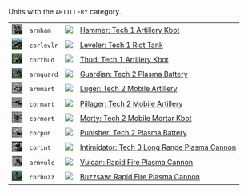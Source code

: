 Units with the <code>ARTILLERY</code> category.
<table>
    <tr>
        <td><a href="ARMHAM"><img src="icons/units/ARMHAM_icon.png" width="21px" /></a></td>
        <td><code>armham</code></td>
        <td><a href="SCTATest"><img src="icons/mods/sctatest.png" width="21px" /></a></td>
        <td><a href="ARMHAM">Hammer: Tech 1 Artillery Kbot</a></td>
    </tr>
    <tr>
        <td><a href="CORLEVLR"><img src="icons/units/CORLEVLR_icon.png" width="21px" /></a></td>
        <td><code>corlevlr</code></td>
        <td><a href="SCTATest"><img src="icons/mods/sctatest.png" width="21px" /></a></td>
        <td><a href="CORLEVLR">Leveler: Tech 1 Riot Tank</a></td>
    </tr>
    <tr>
        <td><a href="CORTHUD"><img src="icons/units/CORTHUD_icon.png" width="21px" /></a></td>
        <td><code>corthud</code></td>
        <td><a href="SCTATest"><img src="icons/mods/sctatest.png" width="21px" /></a></td>
        <td><a href="CORTHUD">Thud: Tech 1 Artillery Kbot</a></td>
    </tr>
    <tr>
        <td><a href="ARMGUARD"><img src="icons/units/ARMGUARD_icon.png" width="21px" /></a></td>
        <td><code>armguard</code></td>
        <td><a href="SCTATest"><img src="icons/mods/sctatest.png" width="21px" /></a></td>
        <td><a href="ARMGUARD">Guardian: Tech 2 Plasma Battery</a></td>
    </tr>
    <tr>
        <td><a href="ARMMART"><img src="icons/units/ARMMART_icon.png" width="21px" /></a></td>
        <td><code>armmart</code></td>
        <td><a href="SCTATest"><img src="icons/mods/sctatest.png" width="21px" /></a></td>
        <td><a href="ARMMART">Luger: Tech 2 Mobile Artillery</a></td>
    </tr>
    <tr>
        <td><a href="CORMART"><img src="icons/units/CORMART_icon.png" width="21px" /></a></td>
        <td><code>cormart</code></td>
        <td><a href="SCTATest"><img src="icons/mods/sctatest.png" width="21px" /></a></td>
        <td><a href="CORMART">Pillager: Tech 2 Mobile Artillery</a></td>
    </tr>
    <tr>
        <td><a href="CORMORT"><img src="icons/units/CORMORT_icon.png" width="21px" /></a></td>
        <td><code>cormort</code></td>
        <td><a href="SCTATest"><img src="icons/mods/sctatest.png" width="21px" /></a></td>
        <td><a href="CORMORT">Morty: Tech 2 Mobile Mortar Kbot</a></td>
    </tr>
    <tr>
        <td><a href="CORPUN"><img src="icons/units/CORPUN_icon.png" width="21px" /></a></td>
        <td><code>corpun</code></td>
        <td><a href="SCTATest"><img src="icons/mods/sctatest.png" width="21px" /></a></td>
        <td><a href="CORPUN">Punisher: Tech 2 Plasma Battery</a></td>
    </tr>
    <tr>
        <td><a href="CORINT"><img src="icons/units/CORINT_icon.png" width="21px" /></a></td>
        <td><code>corint</code></td>
        <td><a href="SCTATest"><img src="icons/mods/sctatest.png" width="21px" /></a></td>
        <td><a href="CORINT">Intimidator: Tech 3 Long Range Plasma Cannon</a></td>
    </tr>
    <tr>
        <td><a href="ARMVULC"><img src="icons/units/ARMVULC_icon.png" width="21px" /></a></td>
        <td><code>armvulc</code></td>
        <td><a href="SCTATest"><img src="icons/mods/sctatest.png" width="21px" /></a></td>
        <td><a href="ARMVULC">Vulcan: Rapid Fire Plasma Cannon</a></td>
    </tr>
    <tr>
        <td><a href="CORBUZZ"><img src="icons/units/CORBUZZ_icon.png" width="21px" /></a></td>
        <td><code>corbuzz</code></td>
        <td><a href="SCTATest"><img src="icons/mods/sctatest.png" width="21px" /></a></td>
        <td><a href="CORBUZZ">Buzzsaw: Rapid Fire Plasma Cannon</a></td>
    </tr>
</table>
